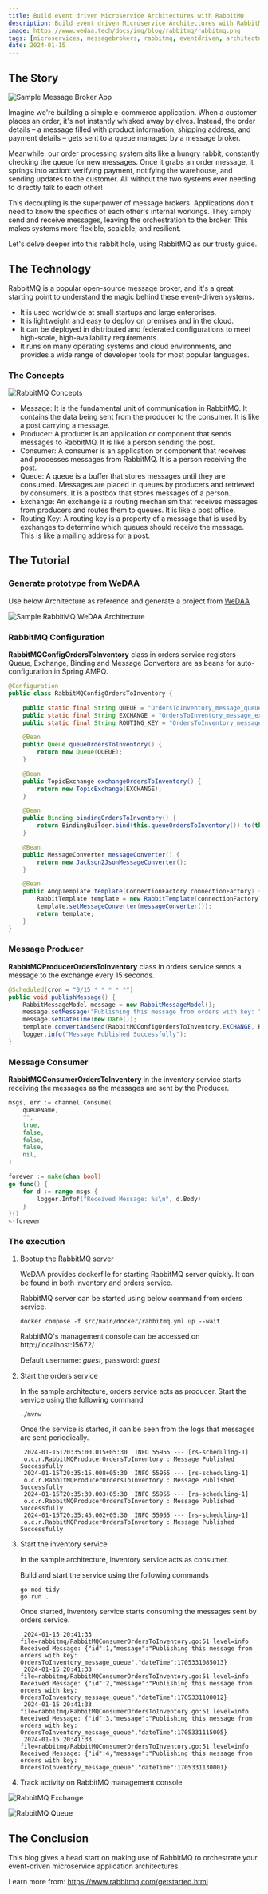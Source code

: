 ```yaml
---
title: Build event driven Microservice Architectures with RabbitMQ
description: Build event driven Microservice Architectures with RabbitMQ
image: https://www.wedaa.tech/docs/img/blog/rabbitmq/rabbitmq.png
tags: [microservices, messagebrokers, rabbitmq, eventdriven, architecture]
date: 2024-01-15
---
```

## The Story

![Sample Message Broker App](/img/blog/rabbitmq/message-brokers-app.png)

Imagine we're building a simple e-commerce application. When a customer places an order, it's not instantly whisked away by elves. Instead, the order details – a message filled with product information, shipping address, and payment details – gets sent to a queue managed by a message broker.

Meanwhile, our order processing system sits like a hungry rabbit, constantly checking the queue for new messages. Once it grabs an order message, it springs into action: verifying payment, notifying the warehouse, and sending updates to the customer. All without the two systems ever needing to directly talk to each other!

This decoupling is the superpower of message brokers. Applications don't need to know the specifics of each other's internal workings. They simply send and receive messages, leaving the orchestration to the broker. This makes systems more flexible, scalable, and resilient.

Let's delve deeper into this rabbit hole, using RabbitMQ as our trusty guide.

## The Technology

RabbitMQ is a popular open-source message broker, and it's a great starting point to understand the magic behind these event-driven systems.

- It is used worldwide at small startups and large enterprises.
- It is lightweight and easy to deploy on premises and in the cloud.
- It can be deployed in distributed and federated configurations to meet high-scale, high-availability requirements.
- It runs on many operating systems and cloud environments, and provides a wide range of developer tools for most popular languages.

### The Concepts

![RabbitMQ Concepts](https://www.rabbitmq.com/img/tutorials/python-three.png)

- Message: It is the fundamental unit of communication in RabbitMQ. It contains the data being sent from the producer to the consumer. It is like a post carrying a message.
- Producer: A producer is an application or component that sends messages to RabbitMQ. It is like a person sending the post.
- Consumer: A consumer is an application or component that receives and processes messages from RabbitMQ. It is a person receiving the post.
- Queue: A queue is a buffer that stores messages until they are consumed. Messages are placed in queues by producers and retrieved by consumers. It is a postbox that stores messages of a person.
- Exchange: An exchange is a routing mechanism that receives messages from producers and routes them to queues. It is like a post office.
- Routing Key: A routing key is a property of a message that is used by exchanges to determine which queues should receive the message. This is like a mailing address for a post.

## The Tutorial

### Generate prototype from WeDAA

Use below Architecture as reference and generate a project from [WeDAA](https://app.wedaa.tech/canvastocode)

![Sample RabbitMQ WeDAA Architecture](/img/blog/rabbitmq/rabbitmq-demo-arch.png)

### RabbitMQ Configuration

**RabbitMQConfigOrdersToInventory** class in orders service registers Queue, Exchange, Binding and Message Converters are as beans for auto-configuration in Spring AMPQ.

```java
@Configuration
public class RabbitMQConfigOrdersToInventory {

    public static final String QUEUE = "OrdersToInventory_message_queue";
    public static final String EXCHANGE = "OrdersToInventory_message_exchange";
    public static final String ROUTING_KEY = "OrdersToInventory_message_routingKey";

    @Bean
    public Queue queueOrdersToInventory() {
        return new Queue(QUEUE);
    }

    @Bean
    public TopicExchange exchangeOrdersToInventory() {
        return new TopicExchange(EXCHANGE);
    }

    @Bean
    public Binding bindingOrdersToInventory() {
        return BindingBuilder.bind(this.queueOrdersToInventory()).to(this.exchangeOrdersToInventory()).with(ROUTING_KEY);
    }

    @Bean
    public MessageConverter messageConverter() {
        return new Jackson2JsonMessageConverter();
    }

    @Bean
    public AmqpTemplate template(ConnectionFactory connectionFactory) {
        RabbitTemplate template = new RabbitTemplate(connectionFactory);
        template.setMessageConverter(messageConverter());
        return template;
    }
}
```

### Message Producer

**RabbitMQProducerOrdersToInventory** class in orders service sends a message to the exchange every 15 seconds.

```java
@Scheduled(cron = "0/15 * * * * *")
public void publishMessage() {
    RabbitMessageModel message = new RabbitMessageModel();
    message.setMessage("Publishing this message from orders with key: " + RabbitMQConfigOrdersToInventory.QUEUE);
    message.setDateTime(new Date());
    template.convertAndSend(RabbitMQConfigOrdersToInventory.EXCHANGE, RabbitMQConfigOrdersToInventory.ROUTING_KEY, message);
    logger.info("Message Published Successfully");
}
```

### Message Consumer

**RabbitMQConsumerOrdersToInventory** in the inventory service starts receiving the messages as the messages are sent by the Producer.

```go
msgs, err := channel.Consume(
    queueName,
    "",
    true,
    false,
    false,
    false,
    nil,
)

forever := make(chan bool)
go func() {
    for d := range msgs {
        logger.Infof("Received Message: %s\n", d.Body)
    }
}()
<-forever
```

### The execution

1. Bootup the RabbitMQ server
   
   WeDAA provides dockerfile for starting RabbitMQ server quickly.
   It can be found in both inventory and orders service.

   RabbitMQ server can be started using below command from orders service.

   ```
   docker compose -f src/main/docker/rabbitmq.yml up --wait
   ```

   RabbitMQ's management console can be accessed on http://localhost:15672/

   Default username: *guest*, password: *guest*

2. Start the orders service
   
   In the sample architecture, orders service acts as producer.
   Start the service using the following command
   ```
   ./mvnw
   ```
   Once the service is started, it can be seen from the logs that messages are sent periodically.
   ```
    2024-01-15T20:35:00.015+05:30  INFO 55955 --- [rs-scheduling-1] .o.c.r.RabbitMQProducerOrdersToInventory : Message Published Successfully 
    2024-01-15T20:35:15.008+05:30  INFO 55955 --- [rs-scheduling-1] .o.c.r.RabbitMQProducerOrdersToInventory : Message Published Successfully 
    2024-01-15T20:35:30.003+05:30  INFO 55955 --- [rs-scheduling-1] .o.c.r.RabbitMQProducerOrdersToInventory : Message Published Successfully 
    2024-01-15T20:35:45.002+05:30  INFO 55955 --- [rs-scheduling-1] .o.c.r.RabbitMQProducerOrdersToInventory : Message Published Successfully 
   ```

3. Start the inventory service

   In the sample architecture, inventory service acts as consumer.

   Build and start the service using the following commands
   ```
   go mod tidy
   go run .
   ```
   Once started, inventory service starts consuming the messages sent by orders service.

   ```
    2024-01-15 20:41:33  file=rabbitmq/RabbitMQConsumerOrdersToInventory.go:51 level=info Received Message: {"id":1,"message":"Publishing this message from orders with key: OrdersToInventory_message_queue","dateTime":1705331085013}
    2024-01-15 20:41:33  file=rabbitmq/RabbitMQConsumerOrdersToInventory.go:51 level=info Received Message: {"id":2,"message":"Publishing this message from orders with key: OrdersToInventory_message_queue","dateTime":1705331100012}
    2024-01-15 20:41:33  file=rabbitmq/RabbitMQConsumerOrdersToInventory.go:51 level=info Received Message: {"id":3,"message":"Publishing this message from orders with key: OrdersToInventory_message_queue","dateTime":1705331115005}
    2024-01-15 20:41:33  file=rabbitmq/RabbitMQConsumerOrdersToInventory.go:51 level=info Received Message: {"id":4,"message":"Publishing this message from orders with key: OrdersToInventory_message_queue","dateTime":1705331130001}
   ```

4. Track activity on RabbitMQ management console

![RabbitMQ Exchange](/img/blog/rabbitmq/exchange.png)

![RabbitMQ Queue](/img/blog/rabbitmq/queue.png)

## The Conclusion

This blog gives a head start on making use of RabbitMQ to orchestrate your event-driven microservice application architectures.

Learn more from: https://www.rabbitmq.com/getstarted.html
